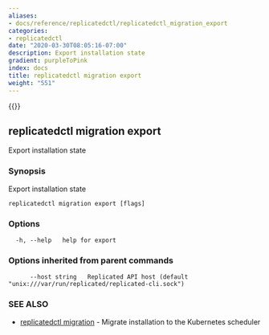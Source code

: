 ```yaml
---
aliases:
- docs/reference/replicatedctl/replicatedctl_migration_export
categories:
- replicatedctl
date: "2020-03-30T08:05:16-07:00"
description: Export installation state
gradient: purpleToPink
index: docs
title: replicatedctl migration export
weight: "551"
---
```


{{<legacynotice>}}

## replicatedctl migration export

Export installation state

### Synopsis

Export installation state

```
replicatedctl migration export [flags]
```

### Options

```
  -h, --help   help for export
```

### Options inherited from parent commands

```
      --host string   Replicated API host (default "unix:///var/run/replicated/replicated-cli.sock")
```

### SEE ALSO

* [replicatedctl migration](/api/replicatedctl/replicatedctl_migration/)	 - Migrate installation to the Kubernetes scheduler

